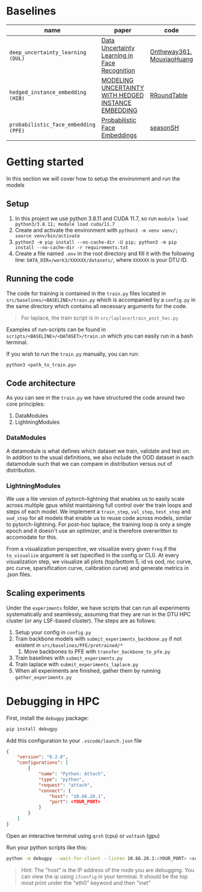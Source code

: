 # Baselines

| name                          | paper                                                                                                      | code                                                                                                           |
| ------------------------------- | ---------------------------------------------------------------------------------------------------------- | -------------------------------------------------------------------------------------------------------------- |
| `deep_uncertainty_learning (DUL)`              | [Data Uncertainty Learning in Face Recognition](https://arxiv.org/pdf/2003.11339.pdf)                      | [Ontheway361](https://github.com/Ontheway361/dul-pytorch), [MouxiaoHuang](https://github.com/MouxiaoHuang/DUL) |
| `hedged_instance_embedding (HIB)`     | [MODELING UNCERTAINTY WITH HEDGED INSTANCE EMBEDDING](https://arxiv.org/pdf/1810.00319.pdf)                | [RRoundTable](https://github.com/RRoundTable/hedged_instance_embedding)                                        |
| `probabilistic_face_embedding (PFE)`  | [Probabilistic Face Embeddings](https://arxiv.org/pdf/1904.09658.pdf)                                      | [seasonSH](https://github.com/seasonSH/Probabilistic-Face-Embeddings)                         |

# Getting started
In this section we will cover how to setup the environment and run the models

## Setup
1. In this project we use python 3.8.11 and CUDA 11.7, so run `module load python3/3.8.11; module load cuda/11.7`
2. Create and activate the environment with `python3 -m venv venv/; source venv/bin/activate`
3. `python3 -m pip install --no-cache-dir -U pip; python3 -m pip install --no-cache-dir -r requirements.txt`
4. Create a file named `.env` in the root directory and fill it with the following line: `DATA_DIR=/work3/XXXXXX/datasets/`, where `XXXXXX` is your DTU ID.

## Running the code
The code for training is contained in the `train.py` files located in `src/baselines/<BASELINE>/train.py` which is accompanied by a `config.py` in the same directory which contains all necessary arguments for the code.

> For laplace, the train script is in `src/laplace/train_post_hoc.py`

Examples of run-scripts can be found in `scripts/<BASELINE>/<DATASET>/train.sh` which you can easily run in a bash terminal. 

If you wish to run the `train.py` manually, you can run:

```
python3 <path_to_train.py>
```

## Code architecture

As you can see in the `train.py` we have structured the code around two core principles:

1. DataModules
2. LightningModules

### DataModules
A datamodule is what defines which dataset we train, validate and test on. In addition to the usual definitions, we also include the OOD dataset in each datamodule such that we can compare in distribution versus out of distribution.

### LightningModules
We use a lite version of pytorch-lightning that enables us to easily scale across multiple gpus whilst maintaining full control over the train loops and steps of each model. We implement a `train_step`, `val_step`, `test_step` and `ood_step` for all models that enable us to reuse code across models, similar to pytorch-lightning. For post-hoc laplace, the training loop is only a single epoch and it doesn't use an optimizer, and is therefore overwritten to accomodate for this. 

From a visualization perspective, we visualize every given `freq` if the `to_visualize` argument is set (specified in the config or CLI). 
At every visualization step, we visualize all plots (top/bottom 5, id vs ood, roc curve, prc curve, sparsification curve, calibration curve) and generate metrics in .json files.

## Scaling experiments

Under the `experiments` folder, we have scripts that can run all experiments systematically and seamlessly, assuming that they are run in the DTU HPC cluster (or any LSF-based cluster). The steps are as follows:

1. Setup your config in `config.py`
2. Train backbone models with `submit_experiments_backbone.py` if not existent in `src/baselines/PFE/pretrained/*`
    1. Move backbones to PFE with `transfer_backbone_to_pfe.py`
3. Train baselines with `submit_experiments.py`
4. Train laplace with `submit_experiments_laplace.py`
5. When all experiments are finished, gather them by running `gather_experiments.py`

# Debugging in HPC

First, install the `debugpy` package:
```bash
pip install debugpy
```

Add this configuration to your `.vscode/launch.json` file

```json
{
    "version": "0.2.0",
    "configurations": [
        {
            "name": "Python: Attach",
            "type": "python",
            "request": "attach",
            "connect": {
                "host": "10.66.20.1",
                "port": <YOUR_PORT>
            }
        }
    ]
}
```

Open an interactive terminal using `qrsh` (cpu) or `voltash` (gpu)

Run your python scripts like this:

```bash
python -m debugpy --wait-for-client --listen 10.66.20.1:<YOUR_PORT> <script.py>
```

> Hint: The "host" is the IP address of the node you are debugging. You can view the ip using `ifconfig` in your terminal. It should be the top most print under the "eth0" keyword and then "inet"
